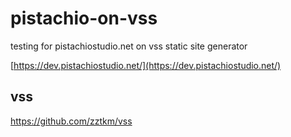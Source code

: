 # pistachio-on-vss

testing for pistachiostudio.net on vss static site generator

[https://dev.pistachiostudio.net/](https://dev.pistachiostudio.net/)

## vss

https://github.com/zztkm/vss

